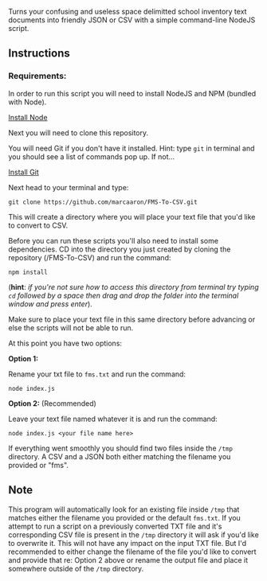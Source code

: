 Turns your confusing and useless space delimitted school inventory text documents into friendly JSON or CSV with a simple command-line NodeJS script.

## Instructions

### Requirements:

In order to run this script you will need to install NodeJS and NPM (bundled with Node).

[Install Node](https://nodejs.org/en/)

Next you will need to clone this repository.

You will need Git if you don't have it installed. Hint: type `git` in terminal and you should see a list of commands pop up. If not...

[Install Git](https://git-scm.com/downloads)

Next head to your terminal and type:

`git clone https://github.com/marcaaron/FMS-To-CSV.git`

This will create a directory where you will place your text file that you'd like to convert to CSV.

Before you can run these scripts you'll also need to install some dependencies. CD into the directory you just created by cloning the repository (/FMS-To-CSV) and run the command:

`npm install`

(**hint**: *if you're not sure how to access this directory from terminal try typing `cd` followed by a space then drag and drop the folder into the terminal window and press enter*).

Make sure to place your text file in this same directory before advancing or else the scripts will not be able to run.


At this point you have two options:

**Option 1:**

Rename your txt file to `fms.txt` and run the command:

`node index.js`

**Option 2:** (Recommended)

Leave your text file named whatever it is and run the command:

`node index.js <your file name here>`

If everything went smoothly you should find two files inside the `/tmp` directory. A CSV and a JSON both either matching the filename you provided or "fms".

## Note

This program will automatically look for an existing file inside `/tmp` that matches either the filename you provided or the default `fms.txt`. If you attempt to run a script on a previously converted TXT file and it's corresponding CSV file is present in the `/tmp` directory it will ask if you'd like to overwrite it. This will not have any impact on the input TXT file. But I'd recommended to either change the filename of the file you'd like to convert and provide that re: Option 2 above or rename the output file and place it somewhere outside of the `/tmp` directory.
